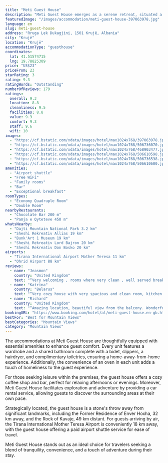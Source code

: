 ```yaml
---
title: "Meti Guest House"
description: "Meti Guest House emerges as a serene retreat, situated a mere 31 km from the bustling Skanderbeg Square, offering guests a unique blend of comfort and natural beauty."
featuredImage: "/images/accommodation/meti-guest-house-397063978.jpg"
language: en
slug: meti-guest-house
address: "Rruga Lek Dukagjini, 1501 Krujë, Albania"
city: "Krujë"
location: "Krujë"
accommodationType: "guesthouse"
coordinates:
  lat: 41.51574715
  lng: 19.78825309
price: "US$23"
priceFrom: 23
starRating: 3
rating: 9.3
ratingWords: "Outstanding"
numberOfReviews: 179
ratings:
  overall: 9.3
  location: 8.8
  cleanliness: 9.5
  facilities: 8.8
  value: 9.3
  comfort: 9.3
  staff: 9.6
  wifi: 10
images:
  - "https://cf.bstatic.com/xdata/images/hotel/max1024x768/397063978.jpg?k=40226ad0aabe20699af2517f6470d650f42b71fe58cd2cce7ac31f387e7b038f&o=&hp=1"
  - "https://cf.bstatic.com/xdata/images/hotel/max1024x768/506736070.jpg?k=cca3c554c61a9de8459f64bd763288a0a80e09e448bd5361f3cd5211f199b3a2&o=&hp=1"
  - "https://cf.bstatic.com/xdata/images/hotel/max1024x768/468903477.jpg?k=d6c16de147de2c89d5f6fb0cd0a8f3feb4de892e541babaa4255cfe6438a46f7&o=&hp=1"
  - "https://cf.bstatic.com/xdata/images/hotel/max1024x768/506610598.jpg?k=dda43388739fb87ab08fb4b1368059a060c286b3339f8fb7988d27a5f3b50783&o=&hp=1"
  - "https://cf.bstatic.com/xdata/images/hotel/max1024x768/506736538.jpg?k=cd93cacedc92d18614f5cea70b53a85f2d194cdc2d974cb9ef740267b6234fb7&o=&hp=1"
  - "https://cf.bstatic.com/xdata/images/hotel/max1024x768/506610600.jpg?k=11454c0959286e00d5636ff0c8f279a441056f611dd7e04781710b6e01f3aebf&o=&hp=1"
amenities:
  - "Airport shuttle"
  - "Free WiFi"
  - "Family rooms"
  - "Bar"
  - "Exceptional breakfast"
roomTypes:
  - "Economy Quadruple Room"
  - "Double Room"
nearbyRestaurants:
  - "Chocolate Bar 200 m"
  - "Pamja e Qyteteve 450 m"
whatsNearby:
  - "Dajti Mountain National Park 3.2 km"
  - "Sheshi Rekreativ Allias 19 km"
  - "Bunk'Art 1 Museum 19 km"
  - "Sheshi Rekreativ Lord Bajron 20 km"
  - "Sheshi Rekreativ Don Bosko 20 km"
airports:
  - "Tirana International Airport Mother Teresa 11 km"
  - "Ohrid Airport 88 km"
reviews:
  - name: "Jeasmon"
    country: "United Kingdom"
    text: "“Very welcoming , rooms where very clean , well served breakfast”"
  - name: "Katrina"
    country: "Belarus"
    text: "“Very cozy house with very spacious and clean room, kitchen and bathrooms. Cool location,not far from the Kruje castle. Maja is tiny cute kitten 🐈 in the yard, made my stay even better. Good view, terrace. Hostess is very kind and nice woman. Love...”"
  - name: "Richard"
    country: "United Kingdom"
    text: "“Amazing location, beautiful view from the balcony. Wonderful host. Exceptionally clean. Very comfy bed. Great breakfast. I would definitely book again”"
bookingURL: "https://www.booking.com/hotel/al/meti-guest-house.en-gb.html?aid=8035640"
bestFor: "Best for Mountain Views"
bestCategories: "Mountain Views"
category: "Mountain Views"
---
```


The accommodations at Meti Guest House are thoughtfully equipped with essential amenities to enhance guest comfort. Every unit features a wardrobe and a shared bathroom complete with a bidet, slippers, a hairdryer, and complimentary toiletries, ensuring a home-away-from-home experience. Additionally, the convenience of an oven in each unit adds a touch of homeliness to the guest experience.

For those seeking leisure within the premises, the guest house offers a cozy coffee shop and bar, perfect for relaxing afternoons or evenings. Moreover, Meti Guest House facilitates exploration and adventure by providing a car rental service, allowing guests to discover the surrounding areas at their own pace.

Strategically located, the guest house is a stone's throw away from significant landmarks, including the Former Residence of Enver Hoxha, 32 km away, and the Rock of Kavaje, 49 km distant. For guests arriving by air, the Tirana International Mother Teresa Airport is conveniently 18 km away, with the guest house offering a paid airport shuttle service for ease of travel.

Meti Guest House stands out as an ideal choice for travelers seeking a blend of tranquility, convenience, and a touch of adventure during their stay.